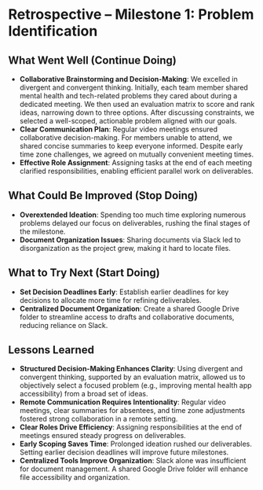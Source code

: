 # Retrospective – Milestone 1: Problem Identification

## What Went Well (Continue Doing)

- **Collaborative Brainstorming and Decision-Making**: We excelled in
  divergent and convergent thinking.
  Initially, each team member shared mental health and tech-related problems
  they cared about during a dedicated meeting. We then used an evaluation
  matrix to score and rank ideas, narrowing down to three options.
  After discussing constraints, we selected a well-scoped, actionable problem
  aligned with our goals.
- **Clear Communication Plan**: Regular video meetings ensured collaborative
  decision-making. For members unable to attend, we shared concise summaries to
  keep everyone informed. Despite early time zone challenges,
  we agreed on mutually convenient meeting times.
- **Effective Role Assignment**: Assigning tasks at the end of each meeting
  clarified responsibilities, enabling efficient parallel work on deliverables.

## What Could Be Improved (Stop Doing)

- **Overextended Ideation**: Spending too much time exploring numerous
  problems delayed our focus on deliverables, rushing the final stages of the milestone.
- **Document Organization Issues**: Sharing documents via Slack led to
  disorganization as the project grew, making it hard to locate files.

## What to Try Next (Start Doing)

- **Set Decision Deadlines Early**: Establish earlier deadlines for key decisions
  to allocate more time for refining deliverables.
- **Centralized Document Organization**: Create a shared Google Drive folder to
  streamline access to drafts and collaborative documents, reducing reliance on Slack.

## Lessons Learned

- **Structured Decision-Making Enhances Clarity**: Using divergent and convergent
  thinking, supported by an evaluation matrix, allowed us to objectively select a
  focused problem (e.g., improving mental health app accessibility) from a broad
  set of ideas.
- **Remote Communication Requires Intentionality**: Regular video meetings, clear
  summaries for absentees, and time zone adjustments fostered strong collaboration
  in a remote setting.
- **Clear Roles Drive Efficiency**: Assigning responsibilities at the end of meetings
  ensured steady progress on deliverables.
- **Early Scoping Saves Time**: Prolonged ideation rushed our deliverables.
  Setting earlier decision deadlines will improve future milestones.
- **Centralized Tools Improve Organization**: Slack alone was insufficient for
  document management. A shared Google Drive folder will enhance file accessibility
  and organization.
